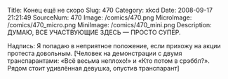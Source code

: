 Title: Конец ещё не скоро 
Slug: 470 
Category: xkcd 
Date: 2008-09-17 21:21:49 
SourceNum: 470 
Image: /comics/470.png 
MicroImage: /comics/470_micro.png 
MiniImage: /comics/470_mini.png 
Description: ДУМАЮ, ВСЕ УЧАСТВУЮЩИЕ ЗДЕСЬ — ПРОСТО СУПЕР. 

Надпись: Я попадаю в неприятное положение, если прихожу на акции протеста довольным.
[Человек на демонстрации с двумя транспарантами: «Всё весьма неплохо!» и «Кто потом в срэббл?». Рядом стоит удивлённая девушка, опустив транспарант]